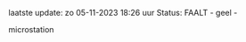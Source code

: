 laatste update: 
zo 05-11-2023 18:26   uur 
Status: FAALT - geel - 
<div class="service Y">microstation</div>